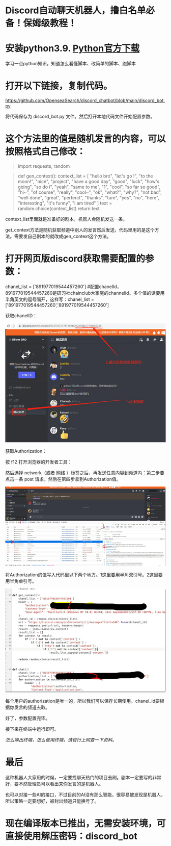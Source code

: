 # Discord自动聊天机器人，撸白名单必备！保姆级教程！

# 安装python3.9.   [Python官方下载](https://www.python.org/) 
学习一点python知识，知道怎么看懂脚本、改简单的脚本、跑脚本

# 打开以下链接，复制代码。
https://github.com/OpenseaSearch/discord_chatbot/blob/main/discord_bot.py

将代码保存为 discord_bot.py 文件。然后打开本地代码文件开始配置参数。

# 这个方法里的值是随机发言的内容，可以按照格式自己修改：
>import requests, random

>def gen_context():
>    context_list = [
>        "hello bro", "let's go !", "to the moon!", "nice", "project", "have a good day",
>        "good", "luck", "how's going", "so do i", "yeah", "same to me", "1", "cool", "so far so good",
>        "hi~", "of course", "really", "cool~", "ok", "what?", "why?", "not bad", "well done", "great",
>       "perferct", "thanks", "ture", "yes", "no", "here", "interesting", "it's funny", "i am tired"
>    ]
>    text = random.choice(context_list)
>    return text

context_list里面就是准备好的剧本，机器人会随机发送一条。

get_context方法是随机获取频道中别人的发言然后发送，代码里用的是这个方法。需要发自己剧本的就改成gen_context这个方法。

# 打开网页版discord获取需要配置的参数：
chanel_list = ['891977019544457260'] #配置chanelId，891977019544457260是研习社chainclub大家庭的channelid。多个值的话要用半角英文的逗号隔开，这样写：chanel_list = ['891977019544457260','891977019544457260']

获取chanelID：

![获取chanelID：](https://github.com/OpenseaSearch/discord_chatbot/blob/main/img/chanelID.png)


获取Authorization：

按 f12 打开浏览器的开发者工具：

然后选择 network（或者 网络 ）标签之后，再发送任意内容到频道内：第二步要点击一条 post 请求。然后在第四步拿到Authorization值。


![Authorization：](https://github.com/OpenseaSearch/discord_chatbot/blob/main/img/Authorization.png)


将Authorization的值写入代码里以下两个地方。1这里要用半角双引号。2这里要用半角单引号。


![code：](https://github.com/OpenseaSearch/discord_chatbot/blob/main/img/code.png)



每个用户的authorization是唯一的，所以我们可以保存长期使用。chanel_id要根据你发言的频道去取。

好了，参数配置完毕。

接下来在终端中运行即可。

_怎么唤出终端，怎么使用终端，请自行上网查一下资料。_


# 最后
这种机器人大家用的时候，一定要找聊天热门的项目去刷。剧本一定要写的非常好，要不然管理员可以看出来你发言的是机器人。

也可以对接一些AI的接口，不过目前的AI没有那么智能，很容易被发现是机器人，所以策略一定要想好，被封出频道只能换号了。
    
# 现在编译版本已推出，无需安装环境，可直接使用解压密码：discord_bot











